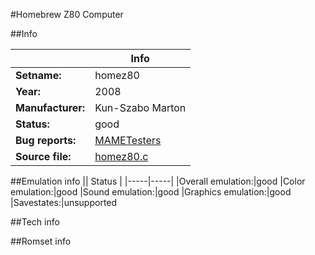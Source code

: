 #Homebrew Z80 Computer

##Info

||Info|
|-----|-----|
|**Setname:**|homez80
|**Year:**|2008
|**Manufacturer:**|Kun-Szabo Marton
|**Status:**|good
|**Bug reports:**|[MAMETesters](http://mametesters.org/view_all_set.php?type=1&temporary=y&search=homez80.c)
|**Source file:**|[homez80.c](https://github.com/mamedev/mame/blob/master/src/mess/drivers/homez80.c)

##Emulation info
|| Status |
|-----|-----|
|Overall emulation:|good
|Color emulation:|good
|Sound emulation:|good
|Graphics emulation:|good
|Savestates:|unsupported

##Tech info

##Romset info

<!--- START OF EDITED COMMENT DO NOT TOUCH TEXT ABOVE-->
